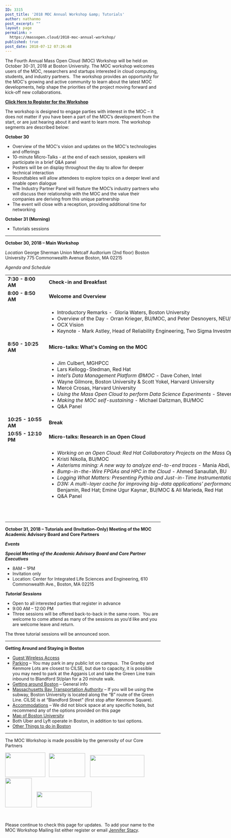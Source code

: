 ```yaml
---
ID: 3315
post_title: '2018 MOC Annual Workshop &amp; Tutorials'
author: nathanmo
post_excerpt: ""
layout: page
permalink: >
  https://massopen.cloud/2018-moc-annual-workshop/
published: true
post_date: 2018-07-12 07:26:48
---
```

<p class="entry-header">The Fourth Annual Mass Open Cloud (MOC) Workshop will be held on October 30-31, 2018 at Boston University. The MOC workshop welcomes users of the MOC, researchers and startups interested in cloud computing, students, and industry partners.  The workshop provides an opportunity for the MOC's growing and active community to learn about the latest MOC developments, help shape the priorities of the project moving forward and kick-off new collaborations.</p>
<span style="color: #0000ff"><strong><a href="https://goo.gl/forms/Odoo53AIpieStTBx2">Click Here to Register for the Workshop</a></strong></span>

<span style="font-weight: 400">The workshop is designed to engage parties with interest in the MOC – it does not matter if you have been a part of the MOC’s development from the start, or are just hearing about it and want to learn more. The workshop segments are described below:</span>

<b>October 30</b>
<ul>
 	<li style="font-weight: 400"><span style="font-weight: 400">Overview of the MOC's vision and updates on the MOC's technologies and offerings</span></li>
 	<li style="font-weight: 400"><span style="font-weight: 400">10-minute Micro-Talks - at the end of each session, speakers will participate in a brief Q&amp;A panel </span></li>
 	<li style="font-weight: 400"><span style="font-weight: 400">Posters will be on display throughout the day to allow for deeper technical interaction</span></li>
 	<li style="font-weight: 400"><span style="font-weight: 400">Roundtables will allow attendees to explore topics on a deeper level and enable open dialogue</span></li>
 	<li style="font-weight: 400"><span style="font-weight: 400">The Industry Partner Panel will feature the MOC’s industry partners who will discuss their relationship with the MOC and the value their companies are deriving from this unique partnership</span></li>
 	<li style="font-weight: 400"><span style="font-weight: 400">The event will close with a reception, providing additional time for networking</span></li>
</ul>
<b>October 31 (Morning)</b>
<ul>
 	<li style="font-weight: 400"><span style="font-weight: 400">Tutorials sessions </span></li>
</ul>

<hr />

<strong>October 30, 2018 – Main Workshop</strong>

<em>Location</em>
George Sherman Union
Metcalf Audtorium (2nd floor)
Boston University
775 Commonwealth Avenue
Boston, MA 02215

<em>Agenda and Schedule </em>
<table style="width: 1184px;height: 751px">
<tbody>
<tr style="height: 18px">
<td style="width: 118.667px;height: 18px"><strong>7:30 - 8:00 AM</strong></td>
<td style="width: 1050.22px;height: 18px"><strong>Check-in and Breakfast </strong></td>
</tr>
<tr style="height: 18px">
<td style="width: 118.667px;height: 18px"><strong>8:00 - 8:50 AM</strong><strong>
</strong></td>
<td style="width: 1050.22px;height: 18px"><strong>Welcome and Overview</strong></td>
</tr>
<tr style="height: 72px">
<td style="width: 118.667px;height: 72px"><strong> </strong></td>
<td style="width: 1050.22px;height: 72px">
<ul>
 	<li>Introductory Remarks -  Gloria Waters, Boston University</li>
 	<li>Overview of the Day - Orran Krieger, BU/MOC, and Peter Desnoyers, NEU/MOC</li>
 	<li>OCX Vision</li>
 	<li>Keynote - Mark Astley, Head of Reliability Engineering, Two Sigma Investments</li>
</ul>
</td>
</tr>
<tr style="height: 18px">
<td style="width: 118.667px;height: 18px"><strong>8:50 - 10:25 AM</strong></td>
<td style="width: 1050.22px;height: 18px"><b>Micro-talks: What's Coming on the MOC</b></td>
</tr>
<tr style="height: 173px">
<td style="width: 118.667px;height: 173px"><strong> </strong></td>
<td style="width: 1050.22px;height: 173px">
<ul>
 	<li>Jim Culbert, MGHPCC</li>
 	<li>Lars Kellogg-Stedman, Red Hat</li>
 	<li><em>Intel’s Data Management Platform @MOC</em> - Dave Cohen, Intel</li>
 	<li>Wayne Gilmore, Boston University &amp; Scott Yokel, Harvard University</li>
 	<li>Mercé Crosas, Harvard University</li>
 	<li><em>Using the Mass Open Cloud to perform Data Science Experiments</em> - Steven Huels, Red Hat</li>
 	<li><em>Making the MOC self-sustaining</em> - Michael Daitzman, BU/MOC</li>
 	<li>Q&amp;A Panel</li>
</ul>
</td>
</tr>
<tr style="height: 18px">
<td style="width: 118.667px;height: 18px"><strong>10:25 - 10:55 AM</strong></td>
<td style="width: 1050.22px;height: 18px"><b>Break</b></td>
</tr>
<tr style="height: 18px">
<td style="width: 118.667px;height: 18px"><strong>10:55 - 12:10 PM</strong></td>
<td style="width: 1050.22px;height: 18px"><b>Micro-talks: Research in an Open Cloud</b></td>
</tr>
<tr style="height: 173px">
<td style="width: 118.667px;height: 173px"><strong> </strong></td>
<td style="width: 1050.22px;height: 173px">
<ul>
 	<li><em>Working on an Open Cloud: Red Hat Collaboratory Projects on the Mass Open Cloud</em> - Hugh Brock, Red Hat</li>
 	<li>Kristi Nikolla, BU/MOC</li>
 	<li><em>Asterisms mining: A new way to analyze end-to-end traces</em> - Mania Abdi, NEU/MOC &amp; Golsana Ghaemi, BU/MOC</li>
 	<li><em>Bump-in-the-Wire FPGAs and HPC in the Cloud -</em> Ahmed Sanaullah, BU</li>
 	<li><em>Logging What Matters: Presenting Pythia and Just-in-Time Instrumentation</em> - Emre Ates, BU &amp; Lily Sturmann, BU/Red Hat</li>
 	<li><em>D3N: A multi-layer cache for improving big-data applications’ performance in data centers with imbalanced networks - </em>Matt Benjamin, Red Hat; Emine Ugur Kaynar, BU/MOC &amp; Ali Marieda, Red Hat</li>
 	<li>Q&amp;A Panel</li>
</ul>
</td>
</tr>
<tr style="height: 18px">
<td style="width: 118.667px;height: 18px"><strong>12:10 - 1:30 PM</strong></td>
<td style="width: 1050.22px;height: 18px"><strong>Lunch &amp; Networking</strong></td>
</tr>
<tr style="height: 18px">
<td style="width: 118.667px;height: 18px"><strong>1:30 - 2:45 PM</strong></td>
<td style="width: 1050.22px;height: 18px"><strong>Micro-talks: Elastic Hardware and Security</strong></td>
</tr>
<tr style="height: 18px">
<td style="width: 118.667px;height: 18px"><strong> </strong></td>
<td style="width: 1050.22px;height: 18px">
<ul>
 	<li><em>Creating isolation in the Cloud</em> - Kerry Long, IARPA</li>
 	<li><em>Malleable Metal: Integrating San-booting with Foreman</em> - Ian Ballou, BU/MOC</li>
 	<li>Agentless bare metal introspection - Apoorve Mohan, NEU/MOC</li>
 	<li><em>Bolted: A Secure Cloud with Minimal Provider Trust</em> - Amin Mosayyebzadeh, BU/MOC</li>
 	<li>Rushi Patel, BU</li>
 	<li>David Starobinski, BU &amp; Sahil Tikale, BU/MOC</li>
 	<li>Q&amp;A Panel</li>
</ul>
</td>
</tr>
<tr style="height: 18px">
<td style="width: 118.667px;height: 18px"><strong>2:45 - 3:50 PM</strong></td>
<td style="width: 1050.22px;height: 18px"><strong>Micro-talks: Research on an Open Cloud</strong></td>
</tr>
<tr style="height: 135px">
<td style="width: 118.667px;height: 135px"><strong> </strong></td>
<td style="width: 1050.22px;height: 135px">
<ul>
 	<li><em>Medical Image Processing on the MOC</em> - Dan McPherson, Red Hat &amp; Rudolph Pienaar, Boston Children's Hospital</li>
 	<li><em>Secure Multi-Party Computation in the Cloud</em> - Ben Getchell, BU</li>
 	<li><em>FaaS: Think Outside the Container</em> - Tommy Unger, BU</li>
 	<li><em>A demonstration of adapting HW to SW needs for network workloads</em> - Han Dong, BU</li>
 	<li>A Unikernel based on Linux - Ali Raza, BU &amp; Parul Sohal, BU</li>
 	<li>Panel Q&amp;A</li>
</ul>
</td>
</tr>
<tr style="height: 18px">
<td style="width: 118.667px;height: 18px"><strong>3:50 - 4:20 PM</strong></td>
<td style="width: 1050.22px;height: 18px"><strong>Break</strong></td>
</tr>
<tr style="height: 18px">
<td style="width: 118.667px;height: 18px"><strong>4:20 - 5:20 PM</strong></td>
<td style="width: 1050.22px;height: 18px"><strong>Roundtables</strong></td>
</tr>
<tr>
<td style="width: 118.667px"><strong> </strong></td>
<td style="width: 1050.22px">
<ul>
 	<li>Roundtables TBA</li>
</ul>
</td>
</tr>
<tr>
<td style="width: 118.667px"><strong>5:20 - 5:40 PM</strong></td>
<td style="width: 1050.22px"><strong>Roundtable Report Outs</strong></td>
</tr>
<tr>
<td style="width: 118.667px"><strong>5:40 - 5:50 PM</strong></td>
<td style="width: 1050.22px"><strong>Closing Remarks</strong></td>
</tr>
<tr>
<td style="width: 118.667px"><strong>5:50 - 6:50 PM</strong></td>
<td style="width: 1050.22px"><strong>Reception</strong></td>
</tr>
</tbody>
</table>
&nbsp;

<hr />

<strong>October 31, 2018 – Tutorials and (Invitation-Only) Meeting of the MOC Academic Advisory Board and Core Partners</strong>

<strong><em>Events</em></strong>

<strong><em>Special Meeting of the Academic Advisory Board and Core Partner Executives</em></strong>
<ul>
 	<li>8AM – 1PM</li>
 	<li>Invitation only</li>
 	<li>Location: Center for Integrated Life Sciences and Engineering, 610 Commonwealth Ave., Boston, MA 02215</li>
</ul>
<strong><em>Tutorial Sessions</em> </strong>
<ul>
 	<li>Open to all interested parties that register in advance</li>
 	<li>9:00 AM – 12:00 PM</li>
 	<li>Three sessions will be offered back-to-back in the same room.  You are welcome to come attend as many of the sessions as you’d like and you are welcome leave and return.</li>
</ul>
The three tutorial sessions will be announced soon.

<hr />

<strong>Getting Around and Staying in Boston
</strong>
<ul>
 	<li><a href="https://www.bu.edu/tech/services/support/networks/wireless/guest/">Guest Wireless Access</a></li>
 	<li><a href="https://www.bu.edu/parking/lots-locations/family-guests-and-visitor-parking/">Parking</a> – You may park in any public lot on campus.  The Granby and Kenmore Lots are closest to CILSE, but due to capacity, it is possible you may need to park at the Agganis Lot and take the Green Line train inbound to Blandford St/plan for a 20 minute walk.</li>
 	<li><a href="http://www.bu.edu/admissions/student-life/city-of-boston/transportation/">Getting around Boston</a> – General info</li>
 	<li><a href="http://www.mbta.com/">Massachusetts Bay Transportation Authority</a> – If you will be using the subway, Boston University is located along the “B” route of the Green Line. CILSE is at “Blandford Street” (first stop after Kenmore Square).</li>
 	<li><a href="http://www.bu.edu/alumni/benefits-resources/travel/#hotels">Accommodations</a> – We did not block space at any specific hotels, but recommend any of the options provided on this page</li>
 	<li><a href="http://www.bu.edu/maps/">Map of Boston University</a></li>
 	<li>Both Uber and Lyft operate in Boston, in addition to taxi options.</li>
 	<li><a href="http://www.bu.edu/admissions/student-life/city-of-boston/">Other Things to do in Boston</a></li>
</ul>

<hr />

The MOC Workshop is made possible by the generosity of our Core Partners

<img class="alignnone wp-image-781" src="https://massopen.cloud/wp-content/uploads/2016/03/cisco-logo-3-300x182.jpg" alt="" width="130" height="79" />   <img class="alignnone wp-image-780" src="https://massopen.cloud/wp-content/uploads/2016/03/293px-Intel-logo.svg.png" alt="" width="117" height="77" />    <img class="alignnone wp-image-3204" src="https://massopen.cloud/wp-content/uploads/2016/03/na_logo_hrz_2c_rgb_lrg1-300x120.jpg" alt="" width="176" height="71" />   <img class="alignnone wp-image-787" src="https://massopen.cloud/wp-content/uploads/2016/03/redhat-logo-273x300.jpg" alt="" width="86" height="95" />    <img class="alignnone wp-image-785" src="https://massopen.cloud/wp-content/uploads/2016/03/TwoSigma-636x183-300x86.png" alt="" width="178" height="51" />

&nbsp;

Please continue to check this page for updates.  To add your name to the MOC Workshop Mailing list either register or email <a href="jstacy@bu.edu">Jennifer Stacy</a>.